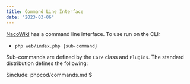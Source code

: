 ```yaml
---
title: Command Line Interface
date: "2023-03-06"
---
```

[NacoWiki][nw] has a command line interface.  To use run on the CLI:

- `php web/index.php {sub-command}`

Sub-commands are defined by the `Core` class and `Plugins`.  The standard distribution defines
the following:

$include: phpcod/commands.md $


[nw]: https://github.com/iliu-net/NacoWiki/
